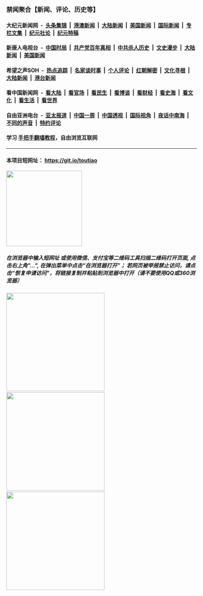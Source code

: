 ### 禁闻聚合【新闻、评论、历史等】

#### 大纪元新闻网 &nbsp;-&nbsp; [头条集锦](indexes/E头条集锦.md?t=02050822) &nbsp;|&nbsp; [港澳新闻](indexes/E港澳新闻.md?t=02050822)  &nbsp;|&nbsp; [大陆新闻](indexes/E大陆新闻.md?t=02050822) &nbsp;|&nbsp; [美国新闻](indexes/E美国新闻.md?t=02050822) &nbsp;|&nbsp; [国际新闻](indexes/E国际新闻.md?t=02050822) &nbsp;|&nbsp; [专栏文集](indexes/E专栏文集.md?t=02050822) &nbsp;|&nbsp; [纪元社论](indexes/E纪元社论.md?t=02050822) &nbsp;|&nbsp; [纪元特稿](indexes/E纪元特稿.md?t=02050822) 

#### 新唐人电视台 &nbsp;-&nbsp; [中国时局](indexes/N中国时局.md?t=02050822) &nbsp;|&nbsp; [共产党百年真相](indexes/N共产党百年真相.md?t=02050822) &nbsp;|&nbsp; [中共杀人历史](indexes/N中共杀人历史.md?t=02050822) &nbsp;|&nbsp; [文史漫步](indexes/N文史漫步.md?t=02050822) &nbsp;|&nbsp; [大陆新闻](indexes/N大陆新闻.md?t=02050822) &nbsp;|&nbsp; [美国新闻](indexes/N美国新闻.md?t=02050822)

#### 希望之声SOH &nbsp;-&nbsp; [热点追踪](indexes/H热点追踪.md?t=02050822) &nbsp;|&nbsp; [名家谈时事](indexes/H名家谈时事.md?t=02050822) &nbsp;|&nbsp; [个人评论](indexes/H个人评论.md?t=02050822)  &nbsp;|&nbsp; [红朝解密](indexes/H红朝解密.md?t=02050822) &nbsp;|&nbsp; [文化寻根](indexes/H文化寻根.md?t=02050822) &nbsp;|&nbsp; [大陆新闻](indexes/H大陆新闻.md?t=02050822) &nbsp;|&nbsp; [港台新闻](indexes/H港台新闻.md?t=02050822)

#### 看中国新闻网 &nbsp;-&nbsp; [看大陆](indexes/S看大陆.md?t=02050822) &nbsp;|&nbsp; [看官场](indexes/S看官场.md?t=02050822) &nbsp;|&nbsp; [看民生](indexes/S看民生.md?t=02050822)  &nbsp;|&nbsp; [看博谈](indexes/S看博谈.md?t=02050822) &nbsp;|&nbsp; [看财经](indexes/S看财经.md?t=02050822) &nbsp;|&nbsp; [看史海](indexes/S看史海.md?t=02050822) &nbsp;|&nbsp; [看文化](indexes/S看文化.md?t=02050822) &nbsp;|&nbsp; [看生活](indexes/S看生活.md?t=02050822) &nbsp;|&nbsp; [看世界](indexes/S看世界.md?t=02050822)

#### 自由亚洲电台 &nbsp;-&nbsp; [亚太报道](indexes/R亚太报道.md?t=02050822) &nbsp;|&nbsp; [中国一周](indexes/R中国一周.md?t=02050822) &nbsp;|&nbsp; [中国透视](indexes/R中国透视.md?t=02050822)  &nbsp;|&nbsp; [国际视角](indexes/R国际视角.md?t=02050822) &nbsp;|&nbsp; [夜话中南海](indexes/R夜话中南海.md?t=02050822) &nbsp;|&nbsp; [不同的声音](indexes/R不同的声音.md?t=02050822) &nbsp;|&nbsp; [特约评论](indexes/R特约评论.md?t=02050822)

#### 学习 [手把手翻墙教程](https://github.com/gfw-breaker/guides/wiki)，自由浏览互联网

----

#### 本项目短网址： https://git.io/toutiao
<img src="https://raw.githubusercontent.com/gfw-breaker/banned-news/master/scripts/img/qr.png" width="200px"/>  

##### 在浏览器中输入短网址 或使用微信、支付宝等二维码工具扫描二维码打开页面, 点击右上角"...", 在弹出菜单中点击“在浏览器打开”； 若网页被举报禁止访问，请点击“恢复申请访问”，将链接复制并粘贴到浏览器中打开（请不要使用QQ或360浏览器）

<img src="https://raw.githubusercontent.com/gfw-breaker/banned-news/master/scripts/img/1.png" width="260px"/> &nbsp; <img src="https://raw.githubusercontent.com/gfw-breaker/banned-news/master/scripts/img/2.png" width="260px"/> &nbsp; <img src="https://raw.githubusercontent.com/gfw-breaker/banned-news/master/scripts/img/3.png" width="260px"/>
